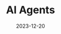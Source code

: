 ---
date: '2023-12-20'
title: 'AI Agents'
github: 'https://github.com/yourusername/ai-agents'
external: 'https://your-demo-link.com'
tech:
  - Python
  - LLMs
  - RAG
showInProjects: true
---